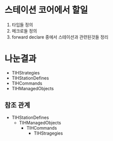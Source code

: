 # 스테이션 코어에서 할일
1. 타입들 정의
2. 메크로들 정의
3. forward declare 중에서 스테이션과 관련된것들 정리
# 나눈결과
+ TIHStrategies
+ TIHStationDefines
+ TIHCommands
+ TIHManagedObjects
## 참조 관계
+  TIHStationDefines
	+  TIHManagedObjects
		+  TIHCommands
			+  TIHStragegies